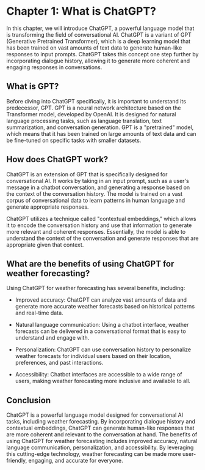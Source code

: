 Chapter 1: What is ChatGPT?
===========================

In this chapter, we will introduce ChatGPT, a powerful language model that is transforming the field of conversational AI. ChatGPT is a variant of GPT (Generative Pretrained Transformer), which is a deep learning model that has been trained on vast amounts of text data to generate human-like responses to input prompts. ChatGPT takes this concept one step further by incorporating dialogue history, allowing it to generate more coherent and engaging responses in conversations.

**What is GPT?**
----------------

Before diving into ChatGPT specifically, it is important to understand its predecessor, GPT. GPT is a neural network architecture based on the Transformer model, developed by OpenAI. It is designed for natural language processing tasks, such as language translation, text summarization, and conversation generation. GPT is a "pretrained" model, which means that it has been trained on large amounts of text data and can be fine-tuned on specific tasks with smaller datasets.

**How does ChatGPT work?**
--------------------------

ChatGPT is an extension of GPT that is specifically designed for conversational AI. It works by taking in an input prompt, such as a user's message in a chatbot conversation, and generating a response based on the context of the conversation history. The model is trained on a vast corpus of conversational data to learn patterns in human language and generate appropriate responses.

ChatGPT utilizes a technique called "contextual embeddings," which allows it to encode the conversation history and use that information to generate more relevant and coherent responses. Essentially, the model is able to understand the context of the conversation and generate responses that are appropriate given that context.

**What are the benefits of using ChatGPT for weather forecasting?**
-------------------------------------------------------------------

Using ChatGPT for weather forecasting has several benefits, including:

* Improved accuracy: ChatGPT can analyze vast amounts of data and generate more accurate weather forecasts based on historical patterns and real-time data.

* Natural language communication: Using a chatbot interface, weather forecasts can be delivered in a conversational format that is easy to understand and engage with.

* Personalization: ChatGPT can use conversation history to personalize weather forecasts for individual users based on their location, preferences, and past interactions.

* Accessibility: Chatbot interfaces are accessible to a wide range of users, making weather forecasting more inclusive and available to all.

**Conclusion**
--------------

ChatGPT is a powerful language model designed for conversational AI tasks, including weather forecasting. By incorporating dialogue history and contextual embeddings, ChatGPT can generate human-like responses that are more coherent and relevant to the conversation at hand. The benefits of using ChatGPT for weather forecasting includes improved accuracy, natural language communication, personalization, and accessibility. By leveraging this cutting-edge technology, weather forecasting can be made more user-friendly, engaging, and accurate for everyone.
